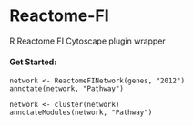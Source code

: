 Reactome-FI
===========

R Reactome FI Cytoscape plugin wrapper


#### Get Started:

    network <- ReactomeFINetwork(genes, "2012")
    annotate(network, "Pathway")

    network <- cluster(network)
    annotateModules(network, "Pathway")
